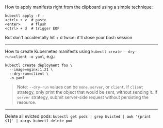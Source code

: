 How to apply manifests right from the clipboard using a simple technique:
```
kubectl apply -f -
<ctrl> + v  # paste
<enter>     # flush
<ctrl> + d  # trigger EOF
```
But don't accidentally hit <Ctrl> + d twice: it'll close your bash session

---

How to create Kubernetes manifests using `kubectl create --dry-run=client -o yaml`, e.g.:
```
kubectl create deployment foo \
  --image=nginx:1.21 \
  --dry-run=client \
  -o yaml
```

> Note: `--dry-run` values can be `none`, `server`, or `client`. If `client` strategy, only print the object that would be sent, without sending it. If `server` strategy, submit server-side request without persisting the resource.

---

Delete all evicted pods: `kubectl get pods | grep Evicted | awk '{print $1}' | xargs kubectl delete pod`
